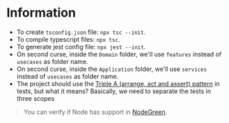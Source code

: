 # Information
- To create `tsconfig.json` file:
  `npx tsc --init`.
- To compile typescript files:
  `npx tsc`.
- To generate jest config file:
  `npx jest --init`.
- On second curse, inside the `Domain` folder, we'll use `features` instead of `usecases` as folder name.
- On second curse, inside the `Application` folder, we'll use `services` instead of `usecases` as folder name.
- The project should use the [Triple A (arrange, act and assert) pattern](https://medium.com/@pjbgf/title-testing-code-ocd-and-the-aaa-pattern-df453975ab80) in tests, but what it means? Basically, we need to separate the tests in three scopes

> You can verify if Node has support in [NodeGreen](https://node.green).

